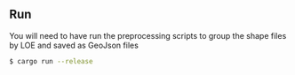 ## Run 
You will need to have run the preprocessing scripts to group the shape files by LOE and saved as GeoJson files
```sh
$ cargo run --release
```
